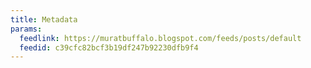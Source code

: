 ```yaml
---
title: Metadata
params:
  feedlink: https://muratbuffalo.blogspot.com/feeds/posts/default
  feedid: c39cfc82bcf3b19df247b92230dfb9f4
---
```


